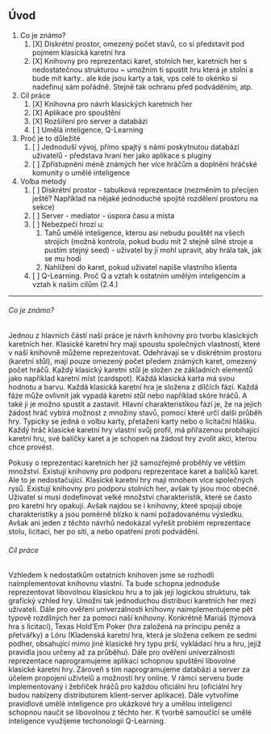 ## Úvod
1. Co je známo?
    1. [X] Diskrétní prostor, omezený počet stavů, co si představit pod pojmem klasická karetní hra
    1. [X] Knihovny pro reprezentaci karet, stolních her, karetních her s nedostatečnou strukturou ~ umožním ti spustit hru která je stolní a bude mít karty.. ale kde jsou karty a tak, vps celé to okénko si nadefinuj sám pořádně. Stejně tak ochranu před podváděním, atp.
1. Cíl práce
    1. [X] Knihovna pro návrh klasických karetních her
    1. [X] Aplikace pro spouštění
    1. [X] Rozšíření pro server a databázi
    1. [ ] Umělá inteligence, Q-Learning
1. Proč je to důležité
    1. [ ] Jednoduší vývoj, přímo spajtý s námi poskytnutou databází uživatelů - představa hraní her jako aplikace s pluginy
    1. [ ] Zpřístupnění méně známých her více hráčům a doplnění hráčské komunity o umělé inteligence
1. Volba metody
    1. [ ] Diskrétní prostor - tabulková reprezentace (nezměním to přecijen ještě? Například na nějaké jednoduché spojité rozdělení prostoru na sekce)
    1. [ ] Server - mediator - úspora času a místa
    1. [ ] Nebezpečí hrozí u:
        1. Tahů umělé inteligence, kterou asi nebudu pouštět na všech strojích (možná kontrola, pokud budu mít 2 stejně silné stroje a pustím stejný seed) - uživatel by jí mohl upravit, aby hrála tak, jak se mu hodí
        1. Nahlížení do karet, pokud uživatel napíše vlastního klienta
    1. [ ] Q-Learning. Proč Q a vztah k ostatním umělým inteligencím a vztah k naším cílům (2.4.)

___
###### Co je známo?
Jednou z hlavních částí naší práce je návrh knihovny pro tvorbu klasických karetních her. Klasické karetní hry mají spoustu společných vlastností, které v naší knihovně můžeme reprezentovat. Odehrávají se v diskrétním prostoru (karetní stůl), mají pouze omezený počet předem známých karet, omezený počet hráčů. Každý klasický karetní stůl je složen ze základních elementů jako například karetní míst (cardspot). Každá klasická karta má svou hodnotu a barvu. Každá klasická karetní hra je složena z dílčích fází. Každá fáze může ovlivnit jak vypadá karetní stůl nebo například skóre hráčů. A také ji je možno spustit a zastavit. Hlavní charakteristikou fází je, že na jejich žádost hráč vybírá možnost z množiny stavů, pomocí které určí další průběh hry. Typicky se jedná o volbu karty, přetažení karty nebo o licitační hlášku. Každý hráč klasické karetní hry vlastní svůj profil, má přiřazenou probíhající karetní hru, své balíčky karet a je schopen na žádost hry zvolit akci, kterou chce provést.

Pokusy o reprezentaci karetních her již samozřejmě proběhly ve větším množství. Existují knihovny pro podporu reprezentace karet a balíčků karet. Ale to je nedostačující. Klasické karetní hry mají mnohem více společných rysů. Existují knihovny pro podporu stolních her, avšak ty jsou moc obecné. Uživatel si musí dodefinovat velké množství charakteristik, které se často pro karetní hry opakují. Avšak najdou se i knihovny, které spojují oboje charakteristiky a jsou poměrně blízko k nami požadovanému výsledku. Avšak ani jeden z těchto návrhů nedokázal vyřešit problém reprezentace stolu, licitací, her po síti, a nebo opatření proti podvádění.

###### Cíl práce
Vzhledem k nedostatkům ostatních knihoven jsme se rozhodli naimplementovat knihovnu vlastní. Ta bude schopna jednoduše reprezentovat libovolnou klasickou hru a to jak její logickou strukturu, tak grafický vzhled hry. Umožní tak jednoduchou distribuci karetních her mezi uživateli. Dále pro ověření univerzálnosti knihovny naimplementujeme pět typově rozdílných her za pomoci naší knihovny. Konkrétně Mariáš (týmová hra s licitací), Texas Hold'Em Poker (hra založená na principu peněz a přetvářky) a Lóru (Kladenská karetní hra, která je složena celkem ze sedmi podher, obsahující mimo jiné klasické hry typu prší, vykládací hru a hru, jejíž pravidla jsou určeny až za průběhu). Dále pro ověření univerzálnosti reprezentace naprogramujeme aplikaci schopnou spuštění libovolné klasické karetní hry. Zároveň s tím naprogramujeme databázi a server za účelem propojení uživtelů a možnosti hry online. V rámci serveru bude implementovaný i žebříček hráčů pro každou oficiální hru (oficiální hry budou nabízeny distributorem klient-server aplikace). Dále vytvoříme pravidlové umělé inteligence pro ukázkové hry a umělou inteligenci schopnou naučit se libovolnou z těchto her. K tvorbě samoučící se umělé inteligence využijeme techonologii Q-Learning.
